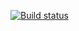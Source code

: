 [![Build status](https://ci.appveyor.com/api/projects/status/6psfqxig7d11qoop/branch/main?svg=true)](https://ci.appveyor.com/project/SerhioSanchez/postman-echo/branch/main)
